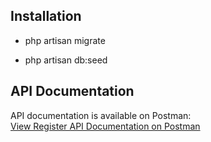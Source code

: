 ## Installation
+ php artisan migrate
- php artisan db:seed


## API Documentation
API documentation is available on Postman:<br>
[View Register API Documentation on Postman](https://documenter.getpostman.com/view/23277839/2s9YeG7sLc) <br>
